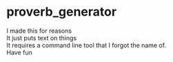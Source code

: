 # proverb_generator
I made this for reasons  
It just puts text on things  
It requires a command line tool that I forgot the name of.  
Have fun  
